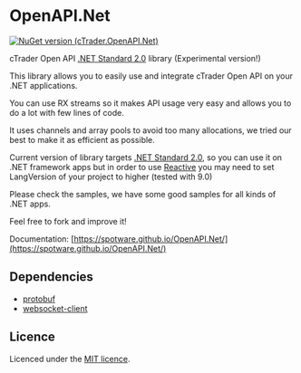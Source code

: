 # OpenAPI.Net

[![NuGet version (cTrader.OpenAPI.Net)](https://buildstats.info/nuget/cTrader.OpenAPI.Net)](https://www.nuget.org/packages/cTrader.OpenAPI.Net/)

cTrader Open API [.NET Standard 2.0](https://docs.microsoft.com/en-us/dotnet/standard/net-standard?tabs=net-standard-2-0#tabpanel_1_net-standard-2-0) library (Experimental version!)

This library allows you to easily use and integrate cTrader Open API on your .NET applications.

You can use RX streams so it makes API usage very easy and allows you to do a lot with few lines of code.

It uses channels and array pools to avoid too many allocations, we tried our best to make it as efficient as possible.

Current version of library targets [.NET Standard 2.0](https://docs.microsoft.com/en-us/dotnet/standard/net-standard?tabs=net-standard-2-0#tabpanel_1_net-standard-2-0), so you can use it on .NET framework apps but in order to use [Reactive](https://github.com/dotnet/reactive) you may need to set LangVersion of your project to higher (tested with 9.0)

Please check the samples, we have some good samples for all kinds of .NET apps.

Feel free to fork and improve it!

Documentation: [https://spotware.github.io/OpenAPI.Net/](https://spotware.github.io/OpenAPI.Net/)

## Dependencies

* [protobuf](https://github.com/protocolbuffers/protobuf)
* [websocket-client](https://github.com/Marfusios/websocket-client)

## Licence

Licenced under the [MIT licence](LICENSE).
